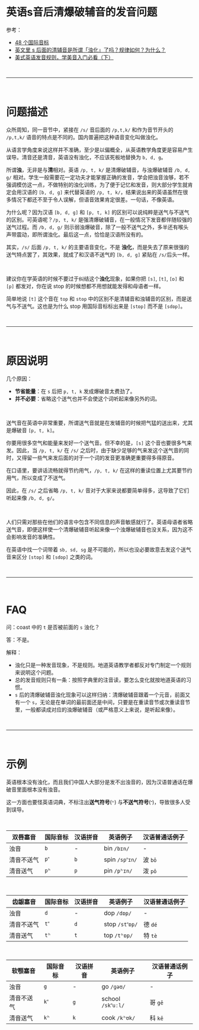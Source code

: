 # 英语s音后清爆破辅音的发音问题


参考：

- [48 个国际音标](https://www.hjenglish.com/yinbiao/guojiyinbiao/)
- [英文里 s 后面的清辅音是所谓「浊化」了吗？规律如何？为什么？](https://www.zhihu.com/question/21726805)
- [美式英语发音规则，学美音入门必看（下）](https://www.hjenglish.com/new/p629050/)

<br/>

---

<!--more-->

<br/>

# 问题描述

众所周知，同一音节中，紧接在 `/s/` 音后面的 `/p,t,k/` 和作为音节开头的 `/p,t,k/` 语音的特点是不同的。国内普遍把这种语音变化叫做浊化。

从语言学角度来说这样并不准确，至少是以偏概全，从英语教学角度更是容易产生误导。清音还是清音，英语没有浊化，不应该死板地替换为 `b, d, g`。

所谓**浊**，无非是与**清**相对。英语 `/p, t, k/` 是清爆破辅音，与浊爆破辅音 `/b, d, g/` 相对。学生一般需要花一定功夫才能掌握正确的发音，学会把浊音浊够，若不强调模仿这一点，不做特别的浊化训练，为了便于记忆和发音，则大部分学生就肯定会用汉语的 `[b, d, g]` 来代替英语的 `/p, t, k/`，结果说出来的英语虽然在很多情况下都还不至于令人误解，但语音效果肯定很差。一句话，不像英语。

为什么呢？因为汉语 `[b, d, g]` 和 `[p, t, k]` 的区别可以说纯粹是送气与不送气的区别。可英语呢？`/p, t, k/` 是强清爆破辅音，在一般情况下发音都伴随较强的送气过程。而 `/b, d, g/` 则示弱浊爆破音，除了一般不送气之外，多半还有喉头声带震动，即所谓浊化。最后这一点，恰恰是汉语所没有的。

其实，`/s/` 后面 `/p, t, k/` 的主要语音变化，不是 **浊化**，而是失去了原来很强的送气特点罢了，其效果，就成了和汉语不送气的 `[b, d, g]` 紧贴在 `/s/`后头一样。

<br/>

建议你在学英语的时候不要过于纠结这个**浊化**现象，如果你把 `[s]`, `[t]`, `[ɒ]` 和 `[p]` 都发对，你在说 stop 的时候想都不用想就能发得和母语者一样。

简单地说 `[t]` 这个音在 `top` 和 `stop` 中的区别不是清辅音和浊辅音的区别，而是送气与不送气。这也是为什么 stop 用国际音标标出来是 `[stɒp]` 而不是 `[sdɒp]`。

<br/>

---

<br/>

# 原因说明

几个原因：

- **节省能量**：在 `s` 后把 `p, t, k` 发成爆破音太费劲了。
- **并不必要**：省略这个送气也并不会使这个词听起来像另外的词。

<br/>

送气音在英语中非常重要，所谓送气音就是在发辅音的时候把气猛的送出来，尤其是爆破音 `[p, t, k]`。

你要用很多空气和能量来发好一个送气音。但不幸的是，`[s]` 这个音也要很多气来发。因此，当 `/p, t, k/` 在 `/s/` 之后时，由于缺少足够的气来发这个送气音的同时，又得留一些气来发后面的对于一个词的发音更准确更重要得多得原音。

在口语里，要讲话流畅就得节约用气，`/p, t, k/` 在这样的重读位置上尤其要节约用气，所以变成了不送气。

因此，在 `/s/` 之后省略 `/p, t, k/` 音对于大家来说都要简单得多，这导致了它们听起来像 `/b, d, g/`。

<br/>

人们只需对那些在他们的语言中包含不同信息的声音敏感就行了。英语母语者省略送气音，即便这样使一个清爆破辅音听起来像一个浊爆破辅音也没关系，因为这不会影响发音的准确性。

在英语中找一个词带着 `sb, sd, sg` 是不可能的，所以也没必要故意去发这个送气音来区分 `[stɒp]` 和 `[sdɒp]` 之类的词。

<br/>

---

<br/>

# FAQ

问：coast 中的 `t` 是否被前面的 `s` 浊化？

答：不是。

解释：

- 浊化只是一种发音现象，不是规则。地道英语教学者都反对专门制定一个规则来说明这个问题。
- 总的发音规则只有一条：按照字典里的注音读，要怎么变化就按地道英语的习惯。
- `s` 后的清爆破辅音浊化现象可以这样归纳：清爆破辅音跟着一个元音，前面又有一个 `s`，无论是在单词的最前面还是中间，只要是在重读音节或次重读音节里，一般都读成对应的浊爆破辅音（或严格意义上来说，是听起来像）。

<br/>

---

<br/>

# 示例

英语根本没有浊化，而且我们中国人大部分是发不出浊音的，因为汉语普通话在爆破音里面根本没有浊音。

这一方面也要怪英语词典，不标注出**送气符号**(`ʰ`) 与**不送气符号**(`˭`)，导致很多人受到误导。

<br/>

| 双唇塞音 | 国际音标 | 汉语拼音 | 英语例子 | 汉语普通话例子 |
| - | - | - | - | - |
| 浊音 | `b` | - | bin `/bɪn/` | - |
| 清音不送气 | `p˭` | `b` | spin `/sp˭ɪn/` | 波 `bō` |
| 清音送气 | `pʰ` | `p` | pin `/pʰɪn/` | 泼 `pō` |

<br/>

| 齿龈塞音 | 国际音标 | 汉语拼音 | 英语例子 | 汉语普通话例子 |
| - | - | - | - | - |
| 浊音 | `d` | - | dop `/dɒp/` | - |
| 清音不送气 | `t˭` | `d` | stop `/st˭ɒp/` | 德 `dé` |
| 清音送气 | `tʰ` | `t` | top `/tʰɒp/` | 特 `tè` |

<br/>

| 软颚塞音 | 国际音标 | 汉语拼音 | 英语例子 | 汉语普通话例子 |
| - | - | - | - | - |
| 浊音 | `g` | - | go `/ɡəʊ/` | - |
| 清音不送气 | `k˭` | `g` | school `/sk˭uːl/` | 哥 `gē` |
| 清音送气 | `kʰ` | `k` | cook `/kʰʊk/` | 科 `kē` |

